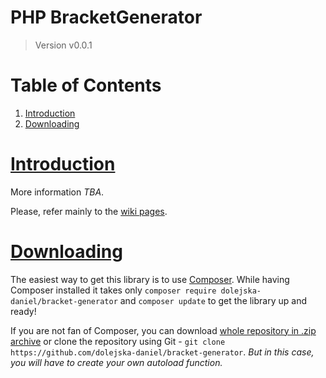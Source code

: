 # PHP BracketGenerator

> Version v0.0.1

# Table of Contents

1. [Introduction](#introduction)
2. [Downloading](#downloading)

# [Introduction](https://github.com/dolejska-daniel/bracket-generator/wiki/Home#introduction)

More information _TBA_.

Please, refer mainly to the [wiki pages](https://github.com/dolejska-daniel/bracket-generator/wiki).

# [Downloading](https://github.com/dolejska-daniel/bracket-generator/wiki/Home#downloading)

The easiest way to get this library is to use [Composer](https://getcomposer.org/). While
having Composer installed it takes only `composer require dolejska-daniel/bracket-generator`
and `composer update` to get the library up and ready!

If you are not fan of Composer, you can download [whole repository in .zip archive](https://github.com/dolejska-daniel/bracket-generator/archive/master.zip)
or clone the repository using Git - `git clone https://github.com/dolejska-daniel/bracket-generator`.
_But in this case, you will have to create your own autoload function._

